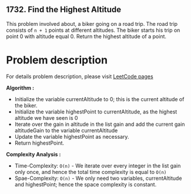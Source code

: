 ## 1732. Find the Highest Altitude

This problem involved about, a biker going on a road trip. The road trip consists of `n + 1` points at different altitudes. The biker starts his trip on point 0 with altitude equal 0. Return the highest altitude of a point.

# Problem description

For details problem description, please visit [LeetCode pages](https://leetcode.com/problems/find-the-highest-altitude/)

**Algorithm :**<br/>

-   Initialize the variable currentAltitude to 0; this is the current altitude of the biker.
-   Initialize the variable highestPoint to currentAltitude, as the highest altitude we have seen is 0
-   Iterate over the gain in altitude in the list gain and add the current gain altitudeGain to the variable currentAltitude
-   Update the variable highestPoint as necessary.
-   Return highestPoint.

**Complexity Analysis :**<br/>

-   Time-Complexity: `O(n)` - We iterate over every integer in the list gain only once, and hence the total time complexity is equal to `O(n)`
-   Spae-Complexity: `O(n)` - We only need two variables, currentAltitude and highestPoint; hence the space complexity is constant.
